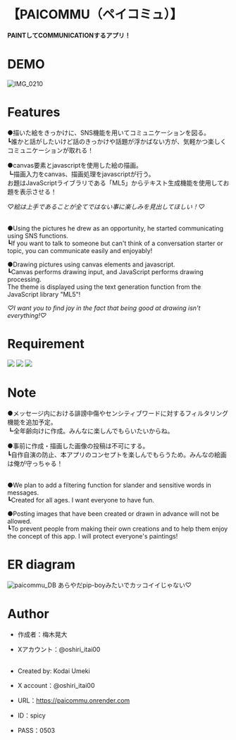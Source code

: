 # 【PAICOMMU（ペイコミュ）】

**PAINTしてCOMMUNICATIONするアプリ！**

# DEMO

![IMG_0210](https://github.com/user-attachments/assets/47dd2de0-5573-40d8-82d3-e44a8f4bfcbe)

# Features

●描いた絵をきっかけに、SNS機能を用いてコミュニケーションを図る。  
┗誰かと話がしたいけど話のきっかけや話題が浮かばない方が、気軽かつ楽しくコミュニケーションが取れる！

●canvas要素とjavascriptを使用した絵の描画。  
┗描画入力をcanvas、描画処理をjavascriptが行う。  
 お題はJavaScriptライブラリである「ML5」からテキスト生成機能を使用してお題を表示させる！

*♡絵は上手であることが全てではない事に楽しみを見出してほしい！♡*<br><br>


●Using the pictures he drew as an opportunity, he started communicating using SNS functions.  
┗If you want to talk to someone but can't think of a conversation starter or topic, you can communicate easily and enjoyably!

●Drawing pictures using canvas elements and javascript.  
┗Canvas performs drawing input, and JavaScript performs drawing processing.  
 The theme is displayed using the text generation function from the JavaScript library "ML5"!

*♡I want you to find joy in the fact that being good at drawing isn't everything!♡*

# Requirement

<img src="https://img.shields.io/badge/-Javascript-F7DF1E.svg?logo=javascript&style=plastic">
<img src="https://img.shields.io/badge/-Rails-CC0000.svg?logo=rails&style=plastic">
<img src="https://img.shields.io/badge/-Ruby-CC342D.svg?logo=ruby&style=plastic">

# Note

●メッセージ内における誹謗中傷やセンシティブワードに対するフィルタリング機能を追加予定。  
┗全年齢向けに作成。みんなに楽しんでもらいたいからね。

●事前に作成・描画した画像の投稿は不可にする。  
┗自作自演の防止、本アプリのコンセプトを楽しんでもらうため。みんなの絵画は俺が守っちゃる！<br><br>


●We plan to add a filtering function for slander and sensitive words in messages.  
┗Created for all ages. I want everyone to have fun.

●Posting images that have been created or drawn in advance will not be allowed.  
┗To prevent people from making their own creations and to help them enjoy the concept of this app. I will protect everyone's paintings!

# ER diagram

![paicommu_DB](https://github.com/user-attachments/assets/12024f41-b898-4d09-94a3-7c9f5aa786ab)
あらやだpip-boyみたいでカッコイイじゃない♡

# Author

* 作成者：梅木晃大
* Xアカウント：@oshiri_itai00<br><br>

* Created by: Kodai Umeki
* X account：@oshiri_itai00

* URL：https://paicommu.onrender.com
* ID：spicy
* PASS：0503
